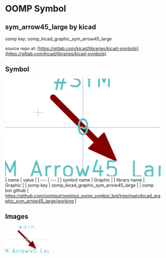 # OOMP Symbol  
## sym_arrow45_large  by kicad  
  
oomp key: oomp_kicad_graphic_sym_arrow45_large  
  
source repo at: [https://gitlab.com/kicad/libraries/kicad-symbols](https://gitlab.com/kicad/libraries/kicad-symbols)  
## Symbol  
  
[![working.png](working_600.png)](working.png)  
| name | value | 
| --- | --- | 
| symbol name | Graphic | 
| library name | Graphic | 
| oomp key | oomp_kicad_graphic_sym_arrow45_large | 
| oomp bot github | https://github.com/oomlout/oomlout_oomp_symbol_bot/tree/main/kicad_graphic_sym_arrow45_large/working | 
## Images  
  
[![working.png](working_140.png)](working.png)  
